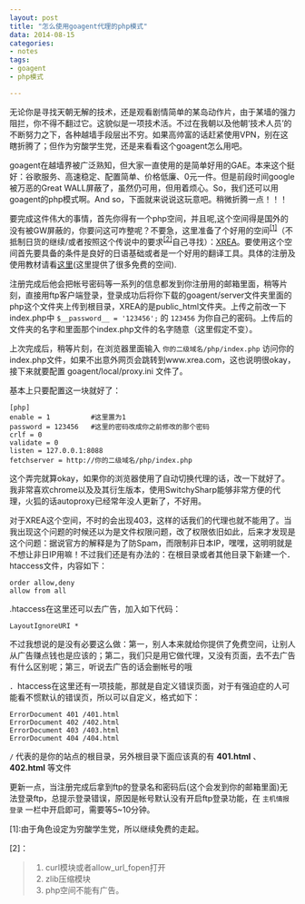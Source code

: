 ```yaml
---
layout: post
title: "怎么使用goagent代理的php模式"
data: 2014-08-15
categories:
- notes
tags:
- goagent
- php模式

---
```


无论你是寻找天朝无解的技术，还是观看剧情简单的某岛动作片，由于某墙的强力阻拦，你不得不翻过它。这貌似是一项技术活。不过在我朝以及他朝‘技术人员’的不断努力之下，各种越墙手段层出不穷。如果高帅富的话赶紧使用VPN，别在这瞎折腾了；但作为穷酸学生党，还是来看看这个goagent怎么用吧。

goagent在越墙界被广泛熟知，但大家一直使用的是简单好用的GAE。本来这个挺好：谷歌服务、高速稳定、配置简单、价格低廉、0元一件。但是前段时间google被万恶的Great WALL屏蔽了，虽然仍可用，但用着烦心。So，我们还可以用goagent的php模式啊。And so，下面就来说说这玩意吧。稍微折腾一点！！！

要完成这件伟大的事情，首先你得有一个php空间，并且呢,这个空间得是国外的没有被GW屏蔽的，你要问这可咋整呢？不要急，这里准备了个好用的空间<sup><a href='#id1'>[1]</a></sup>（不抵制日货的继续/或者按照这个传说中的要求<sup><a href='#id2'>[2]</a></sup>自己寻找）：[XREA](http://www.xrea.com)。要使用这个空间首先要具备的条件是良好的日语基础或者是一个好用的翻译工具。具体的注册及使用教材请看[这里](http://www.freehao123.com/xrea/)(这里提供了很多免费的空间).

注册完成后他会把帐号密码等一系列的信息都发到你注册用的邮箱里面，稍等片刻，直接用ftp客户端登录，登录成功后将你下载的goagent/server文件夹里面的php这个文件夹上传到根目录，XREA的是public_html文件夹。上传之前改一下index.php中 `$__password__ = '123456';` 的 `123456` 为你自己的密码。上传后的文件夹的名字和里面那个index.php文件的名字随意（这里假定不变）。

上次完成后，稍等片刻，在浏览器里面输入 `你的二级域名/php/index.php` 访问你的index.php文件，如果不出意外网页会跳转到www.xrea.com，这也说明很okay，接下来就要配置 goagent/local/proxy.ini 文件了。

基本上只要配置这一块就好了：
```
[php]
enable = 1		    #这里置为1
password = 123456	#这里的密码改成你之前修改的那个密码
crlf = 0
validate = 0
listen = 127.0.0.1:8088
fetchserver = http://你的二级域名/php/index.php
```

这个弄完就算okay，如果你的浏览器使用了自动切换代理的话，改一下就好了。我非常喜欢chrome以及及其衍生版本，使用SwitchySharp能够非常方便的代理，火狐的话autoproxy已经常年没人更新了，不好用。

对于XREA这个空间，不时的会出现403，这样的话我们的代理也就不能用了。当我出现这个问题的时候还以为是文件权限问题，改了权限依旧如此，后来才发现是这个问题：据说官方的解释是为了防Spam，而限制非日本IP，嘿嘿，这明明就是不想让非日IP用嘛！不过我们还是有办法的：在根目录或者其他目录下新建一个．htaccess文件，内容如下：
```
order allow,deny
allow from all
```

.htaccess在这里还可以去广告，加入如下代码：
```
LayoutIgnoreURI *
```

不过我想说的是没有必要这么做：第一，别人本来就给你提供了免费空间，让别人从广告赚点钱也是应该的；第二，我们只是用它做代理，又没有页面，去不去广告有什么区别呢；第三，听说去广告的话会删帐号的哦

．htaccess在这里还有一项技能，那就是自定义错误页面，对于有强迫症的人可能看不惯默认的错误页，所以可以自定义，格式如下：
```
ErrorDocument 401 /401.html
ErrorDocument 402 /402.html
ErrorDocument 403 /403.html
ErrorDocument 404 /404.html
```

`/` 代表的是你的站点的根目录，另外根目录下面应该真的有 **401.html** 、 **402.html** 等文件

更新一点，当注册完成后拿到ftp的登录名和密码后(这个会发到你的邮箱里面)无法登录ftp，总提示登录错误，原因是帐号默认没有开启ftp登录功能，在 `主机情报登录` 一栏中开启即可，需要等5~10分钟。


<span id='id1'>[1]:由于角色设定为穷酸学生党，所以继续免费的走起。</span>

<span id='id2'>[2]：

>1. curl模块或者allow_url_fopen打开
>2. zlib压缩模块
>3. php空间不能有广告。
</span>
